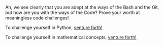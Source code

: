 Ah, we see clearly that you are adept at the ways of the Bash and the Git, but how are you with the ways of the Code? Prove your worth at meaningless code challenges!

To challenge yourself in Python, [venture forth!](http://www.pythonchallenge.com/)

To challenge yourself in mathematical concepts, [venture forth!](http://projecteuler.net)